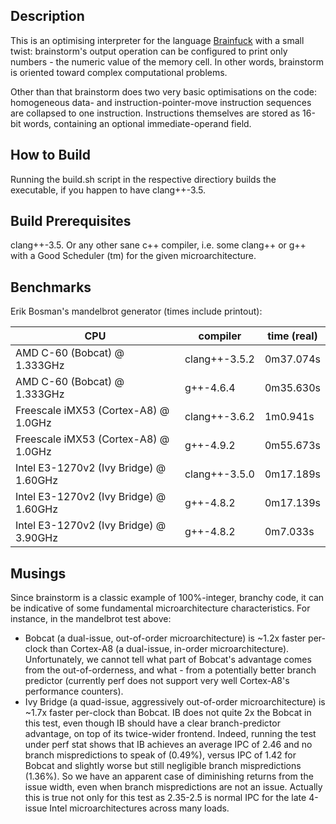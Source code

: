 Description
-----------

This is an optimising interpreter for the language [Brainfuck](http://en.wikipedia.org/wiki/Brainfuck) with a small twist: brainstorm's output operation can be configured to print only numbers - the numeric value of the memory cell. In other words, brainstorm is oriented toward complex computational problems.

Other than that brainstorm does two very basic optimisations on the code: homogeneous data- and instruction-pointer-move instruction sequences are collapsed to one instruction. Instructions themselves are stored as 16-bit words, containing an optional immediate-operand field.

How to Build
------------

Running the build.sh script in the respective directiory builds the executable, if you happen to have clang++-3.5.

Build Prerequisites
-------------------

clang++-3.5. Or any other sane c++ compiler, i.e. some clang++ or g++ with a Good Scheduler (tm) for the given microarchitecture.


Benchmarks
----------

Erik Bosman's mandelbrot generator (times include printout):

| CPU                                    | compiler      | time (real) |
| -------------------------------------- | ------------- | ----------- |
| AMD C-60 (Bobcat) @ 1.333GHz           | clang++-3.5.2 | 0m37.074s   |
| AMD C-60 (Bobcat) @ 1.333GHz           | g++-4.6.4     | 0m35.630s   |
| Freescale iMX53 (Cortex-A8) @ 1.0GHz   | clang++-3.6.2 | 1m0.941s    |
| Freescale iMX53 (Cortex-A8) @ 1.0GHz   | g++-4.9.2     | 0m55.673s   |
| Intel E3-1270v2 (Ivy Bridge) @ 1.60GHz | clang++-3.5.0 | 0m17.189s   |
| Intel E3-1270v2 (Ivy Bridge) @ 1.60GHz | g++-4.8.2     | 0m17.139s   |
| Intel E3-1270v2 (Ivy Bridge) @ 3.90GHz | g++-4.8.2     | 0m7.033s    |

Musings
-------

Since brainstorm is a classic example of 100%-integer, branchy code, it can be indicative of some fundamental microarchitecture characteristics. For instance, in the mandelbrot test above:

* Bobcat (a dual-issue, out-of-order microarchitecture) is ~1.2x faster per-clock than Cortex-A8 (a dual-issue, in-order microarchitecture). Unfortunately, we cannot tell what part of Bobcat's advantage comes from the out-of-orderness, and what - from a potentially better branch predictor (currently perf does not support very well Cortex-A8's performance counters).
* Ivy Bridge (a quad-issue, aggressively out-of-order microarchitecture) is ~1.7x faster per-clock than Bobcat. IB does not quite 2x the Bobcat in this test, even though IB should have a clear branch-predictor advantage, on top of its twice-wider frontend. Indeed, running the test under perf stat shows that IB achieves an average IPC of 2.46 and no branch mispredictions to speak of (0.49%), versus IPC of 1.42 for Bobcat and slightly worse but still negligible branch mispredictions (1.36%). So we have an apparent case of diminishing returns from the issue width, even when branch mispredictions are not an issue. Actually this is true not only for this test as 2.35-2.5 is normal IPC for the late 4-issue Intel microarchitectures across many loads.
